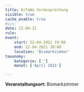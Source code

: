 ```yaml
---
title: KiTaWo Vorbesprechung
visible: true
cache_enable: true
#ics: 
date: 22-04-21
rule: 
event:
	start: 22-04-2021 19:00
	end: 22-04-2021 20:00
	location: 'Bismarkzimmer'
taxonomy:
	kategorie: ['']
	monat: ['April 2021']

---
```




**Veranstaltungsort:** Bismarkzimmer

